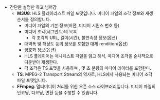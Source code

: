 - 간단한 설명만 하고 넘어감
	- **M3U8**: HLS 플레이리스트 파일 포맷입니다. 미디어 파일의 조각 정보와 재생 순서를 정의합니다.
		- 미디어 파일의 기본 정보(버전, 미디어 시퀀스 번호 등)
		- 미디어 조각(세그먼트)의 목록
			- 각 조각의 URL, 길이(시간), 불연속성 정보(옵션)
		- 대역폭 및 해상도 등의 정보를 포함한 대체 rendition(옵션)
		- 암호화 정보(옵션)
		- HLS 플레이어는 매니페스트 파일을 읽고 해석, 미디어 조각을 순차적으로 다운받아 재생한다.
		- 각 조각은 TS 포맷을 사용하며 , 몇 초 분량의 미디어 데이터를 포함한다.
	- **TS**: MPEG-2 Transport Stream의 약자로, HLS에서 사용되는 미디어 조각 파일 포맷입니다.
	- **FFmpeg**: 멀티미디어 처리를 위한 오픈 소스 라이브러리입니다. 미디어 파일의 인코딩, 디코딩, 변환 등을 수행할 수 있습니다.